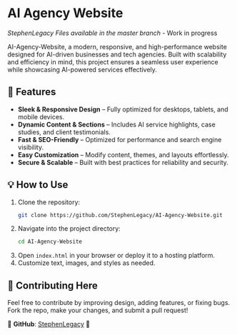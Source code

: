 # **AI Agency Website**  

*StephenLegacy*
*Files available in the master branch* - Work in progress

AI-Agency-Website, a modern, responsive, and high-performance website designed for AI-driven businesses and tech agencies. Built with scalability and efficiency in mind, this project ensures a seamless user experience while showcasing AI-powered services effectively.  

## 🚀 **Features**  

- **Sleek & Responsive Design** – Fully optimized for desktops, tablets, and mobile devices.  
- **Dynamic Content & Sections** – Includes AI service highlights, case studies, and client testimonials.  
- **Fast & SEO-Friendly** – Optimized for performance and search engine visibility.  
- **Easy Customization** – Modify content, themes, and layouts effortlessly.  
- **Secure & Scalable** – Built with best practices for reliability and security.  

## 💡 **How to Use**  

1. Clone the repository:  
   ```bash
   git clone https://github.com/StephenLegacy/AI-Agency-Website.git
   ```  
2. Navigate into the project directory:  
   ```bash
   cd AI-Agency-Website
   ```  
3. Open `index.html` in your browser or deploy it to a hosting platform.  
4. Customize text, images, and styles as needed.  

## 🎯 **Contributing Here**  

Feel free to contribute by improving design, adding features, or fixing bugs. Fork the repo, make your changes, and submit a pull request!  

📌 **GitHub**: [StephenLegacy](https://github.com/StephenLegacy) 🚀
